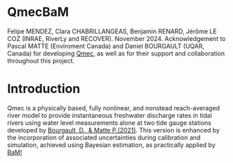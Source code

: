 # QmecBaM
Felipe MENDEZ, Clara CHABRILLANGEAS, Benjamin RENARD, Jérôme LE COZ (INRAE, RiverLy and RECOVER). November 2024. Acknowledgement to Pascal MATTE (Enviroment Canada) and  Daniel BOURGAULT (UQAR, Canada) for developing [Qmec](https://codeocean.com/capsule/8881837/tree/v2), as well as for their support and collaboration throughout this project.

# Introduction
Qmec is a physically based, fully nonlinear, and nonstead reach-averaged river model to provide instantaneous freshwater discharge rates in tidal rivers using water level measurements alone at two tide gauge stations developed by [Bourgault, D., & Matte P.(2021)](https://doi.org/10.1029/2019JC015992). This version is enhanced by the incorporation of associated uncertainties during calibration and simulation, achieved using Bayesian estimation, as practically applied by [BaM!](https://github.com/BaM-tools/BaM)

